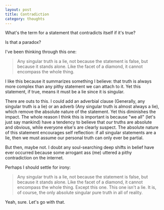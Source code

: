 ```yaml
---
layout: post
title: Contradiction
category: thoughts
---
```


What's the term for a statement that contradicts itself if it's true?

Is that a paradox?

I've been thinking through this one:

> Any singular truth is a lie, not because the statement is false, but because it stands alone. Like the facet of a diamond, it cannot encompass the whole thing.

I like this because it summarizes something I believe: that truth is always more complex than any pithy statement we can attach to it. Yet this statement, if true, means it must be a lie since it is singular. 

There are outs to this. I could add an adverbial clause (Generally, any singular truth is a lie) or an adverb (Any singular truth is almost always a lie), which remove the absolute nature of the statement.  Yet this diminishes the impact. The whole reason I think this is important is because "we all" (let's just say mankind) have a tendency to believe that _our_ truths are absolute and obvious, while everyone else's are clearly suspect. The absolute nature of this statement encourages self reflection: if all singular statements are a lie, then we must assume our personal truth can only ever be partial.

But then, maybe not. I doubt any soul-searching deep shifts in belief have ever occurred because some arrogant ass (me) uttered a pithy contradiction on the internet.

Perhaps I should settle for irony:

> Any singular truth is a lie, not because the statement is false, but because it stands alone. Like the facet of a diamond, it cannot encompass the whole thing. Except this one. This one isn't a lie. It is, of course, the only absolute singular pure truth in all of reality.

Yeah, sure. Let's go with that.
